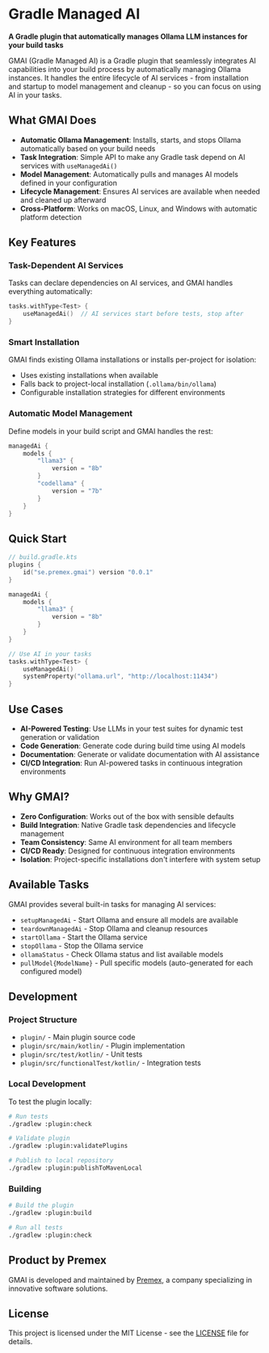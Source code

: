 # Gradle Managed AI

**A Gradle plugin that automatically manages Ollama LLM instances for your build tasks**

GMAI (Gradle Managed AI) is a Gradle plugin that seamlessly integrates AI capabilities into your build process by automatically managing Ollama instances. It handles the entire lifecycle of AI services - from installation and startup to model management and cleanup - so you can focus on using AI in your tasks.

## What GMAI Does

- **Automatic Ollama Management**: Installs, starts, and stops Ollama automatically based on your build needs
- **Task Integration**: Simple API to make any Gradle task depend on AI services with `useManagedAi()`
- **Model Management**: Automatically pulls and manages AI models defined in your configuration
- **Lifecycle Management**: Ensures AI services are available when needed and cleaned up afterward
- **Cross-Platform**: Works on macOS, Linux, and Windows with automatic platform detection

## Key Features

### Task-Dependent AI Services
Tasks can declare dependencies on AI services, and GMAI handles everything automatically:

```kotlin
tasks.withType<Test> {
    useManagedAi()  // AI services start before tests, stop after
}
```

### Smart Installation
GMAI finds existing Ollama installations or installs per-project for isolation:
- Uses existing installations when available
- Falls back to project-local installation (`.ollama/bin/ollama`)
- Configurable installation strategies for different environments

### Automatic Model Management
Define models in your build script and GMAI handles the rest:

```kotlin
managedAi {
    models {
        "llama3" {
            version = "8b"
        }
        "codellama" {
            version = "7b"
        }
    }
}
```

## Quick Start

```kotlin
// build.gradle.kts
plugins {
    id("se.premex.gmai") version "0.0.1"
}

managedAi {
    models {
        "llama3" {
            version = "8b"
        }
    }
}

// Use AI in your tasks
tasks.withType<Test> {
    useManagedAi()
    systemProperty("ollama.url", "http://localhost:11434")
}
```

## Use Cases

- **AI-Powered Testing**: Use LLMs in your test suites for dynamic test generation or validation
- **Code Generation**: Generate code during build time using AI models
- **Documentation**: Generate or validate documentation with AI assistance
- **CI/CD Integration**: Run AI-powered tasks in continuous integration environments

## Why GMAI?

- **Zero Configuration**: Works out of the box with sensible defaults
- **Build Integration**: Native Gradle task dependencies and lifecycle management
- **Team Consistency**: Same AI environment for all team members
- **CI/CD Ready**: Designed for continuous integration environments
- **Isolation**: Project-specific installations don't interfere with system setup

## Available Tasks

GMAI provides several built-in tasks for managing AI services:

- `setupManagedAi` - Start Ollama and ensure all models are available
- `teardownManagedAi` - Stop Ollama and cleanup resources
- `startOllama` - Start the Ollama service
- `stopOllama` - Stop the Ollama service
- `ollamaStatus` - Check Ollama status and list available models
- `pullModel{ModelName}` - Pull specific models (auto-generated for each configured model)

## Development

### Project Structure

- `plugin/` - Main plugin source code
- `plugin/src/main/kotlin/` - Plugin implementation
- `plugin/src/test/kotlin/` - Unit tests
- `plugin/src/functionalTest/kotlin/` - Integration tests

### Local Development

To test the plugin locally:

```bash
# Run tests
./gradlew :plugin:check

# Validate plugin
./gradlew :plugin:validatePlugins

# Publish to local repository
./gradlew :plugin:publishToMavenLocal
```

### Building

```bash
# Build the plugin
./gradlew :plugin:build

# Run all tests
./gradlew :plugin:check
```

## Product by Premex

GMAI is developed and maintained by [Premex](https://premex.se), a company specializing in innovative software solutions.

## License

This project is licensed under the MIT License - see the [LICENSE](LICENSE) file for details.
